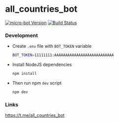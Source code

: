 # all_countries_bot
[![micro-bot Version](https://img.shields.io/badge/micro--bot-v2.2.x-blue.svg?style=flat-square)](https://github.com/telegraf/micro-bot)
[![Build Status](https://img.shields.io/travis/RomanIsko/all_countries_bot.svg?branch=master&style=flat-square)](https://travis-ci.org/RomanIsko/all_countries_bot)

### Development
* Create `.env` file with `BOT_TOKEN` variable
  ```sh
  BOT_TOKEN=11111111:AAAAAAAAAAAAAAAAAAAAAAAAAAA
  ```
* Install NodeJS dependencies
  ```sh
  npm install
  ```  
* Then run npm `dev` script
  ```sh
  npm dev
  ```  
  
### Links
https://t.me/all_countries_bot